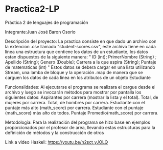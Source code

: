 # Practica2-LP
Práctica 2 de lenguajes de programación

Integrante:Juan José Baron Osorio

Descripción del proyecto: La practica consiste en que dado un archivo con la extencion .csv llamado "student-scores.csv", este archivo tiene en cada linea una estructura que contiene los datos de un estudiante, los datos estan dispuestos de la siguiente manera: " ID (int); PrimerNombre (String) ; Apellido (String); Genero (Double); Carrera a la que aspira (String); Puntaje de matematicas (int) " Estos datos se debera cargar en una lista utilizando Stream, una lamba de bloque y la operación .map de manera que se carguen los datos de cada linea en los atributos de un objeto Estudiante


Funcionalidades:
Al ejecutarse el programa se realizara el cargue desde el archivo y luego se invocarán métodos para mostrar por pantalla los siguientes datos:
Aspirantes por carrera (mostrar la lista y el total).
Total, de mujeres por carrera.
Total, de hombres por carrera.
Estudiante con el puntaje más alto (math_score) por carrera.
Estudiante con el puntaje (math_score) más alto de todos.
Puntaje Promedio(math_score) por carrera.

Metodología:
Para la realización del programa se hizo base en ejemplos proporcionados por el profesor de area, llevando estas estructuras para la definición de métodos y la construcción de otros

Link a video Haskell: https://youtu.be/n2sct_yJOLQ


